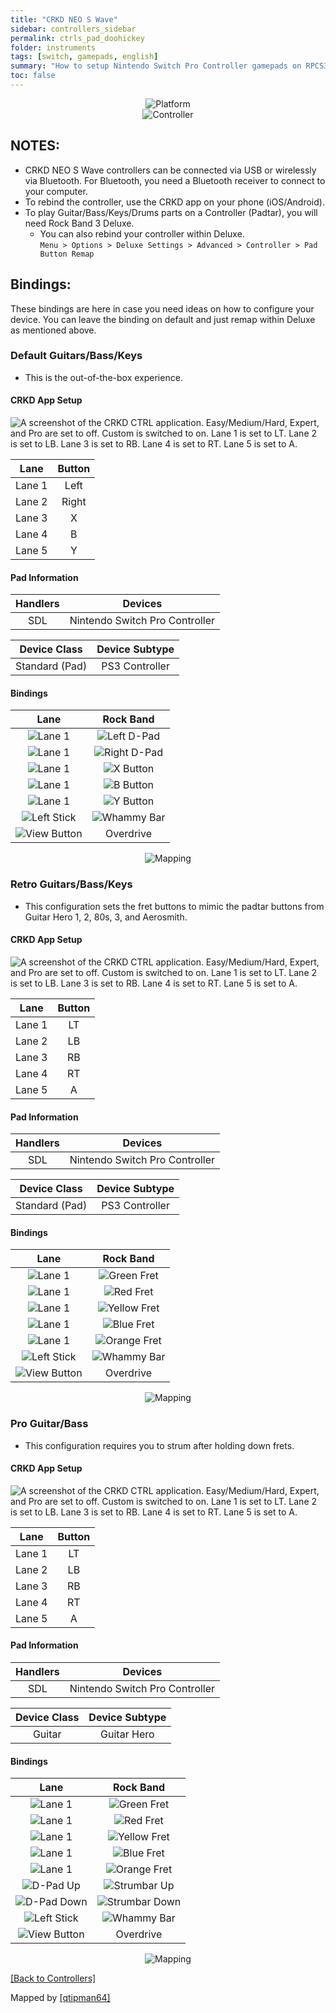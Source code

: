 ```yaml
---
title: "CRKD NEO S Wave"
sidebar: controllers_sidebar
permalink: ctrls_pad_doohickey
folder: instruments
tags: [switch, gamepads, english]
summary: "How to setup Nintendo Switch Pro Controller gamepads on RPCS3."
toc: false
---
```


<div align="center"> <img src="https://rb3pc.milohax.org/images/instruments/plat/switch.png" alt="Platform" title="Platform"></div>

<div align="center"> <img src="https://rb3pc.milohax.org/images/instruments/cont/swineos.png" alt="Controller" title="Controller"></div>

## NOTES:

* CRKD NEO S Wave controllers can be connected via USB or wirelessly via Bluetooth. For Bluetooth, you need a Bluetooth receiver to connect to your computer.
* To rebind the controller, use the CRKD app on your phone (iOS/Android).
* To play Guitar/Bass/Keys/Drums parts on a Controller (Padtar), you will need Rock Band 3 Deluxe.
	- You can also rebind your controller within Deluxe.  
	`Menu > Options > Deluxe Settings > Advanced > Controller > Pad Button Remap`

## Bindings:
These bindings are here in case you need ideas on how to configure your device. You can leave the binding on default and just remap within Deluxe as mentioned above.

### Default Guitars/Bass/Keys
* This is the out-of-the-box experience.

#### CRKD App Setup

![A screenshot of the CRKD CTRL application. Easy/Medium/Hard, Expert, and Pro are set to off. Custom is switched to on. Lane 1 is set to LT. Lane 2 is set to LB. Lane 3 is set to RB. Lane 4 is set to RT. Lane 5 is set to A.](https://rb3pc.milohax.org/images/instruments/xtra/doohickey/default.jpg "CRKD CTRL")

| Lane | Button |
|:------:|:--:|
| Lane 1 | Left |
| Lane 2 | Right |
| Lane 3 | X |
| Lane 4 | B |
| Lane 5 | Y |

#### Pad Information

| Handlers | Devices |
|:--------:|:-----------------:|
| SDL | Nintendo Switch Pro Controller |

| Device Class | Device Subtype |
|:------------:|:--------------:|
| Standard (Pad) | PS3 Controller |

#### Bindings

| **Lane** | **Rock Band** |
|:------------------:|:---------------------:|
| ![Lane 1](https://rb3pc.milohax.org/images/btns/doohickey/l1.png "Lane 1") | ![Left D-Pad](https://rb3pc.milohax.org/images/btns/ctrls/360/dleft.png "Left D-Pad") |
| ![Lane 1](https://rb3pc.milohax.org/images/btns/doohickey/l2.png "Lane 2") | ![Right D-Pad](https://rb3pc.milohax.org/images/btns/ctrls/360/dright.png "Right D-Pad") |
| ![Lane 1](https://rb3pc.milohax.org/images/btns/doohickey/l3.png "Lane 3") | ![X Button](https://rb3pc.milohax.org/images/btns/ctrls/xbox/x.png "X Button") |
| ![Lane 1](https://rb3pc.milohax.org/images/btns/doohickey/l4.png "Lane 4") | ![B Button](https://rb3pc.milohax.org/images/btns/ctrls/xbox/b.png "B Button") |
| ![Lane 1](https://rb3pc.milohax.org/images/btns/doohickey/l5.png "Lane 5") | ![Y Button](https://rb3pc.milohax.org/images/btns/ctrls/xbox/y.png "Y Button") |
| ![Left Stick](https://rb3pc.milohax.org/images/btns/ctrls/xbox/ls.png "Left Stick") | ![Whammy Bar](https://rb3pc.milohax.org/images/btns/gtrs/wb.png "Whammy Bar") |
| ![View Button](https://rb3pc.milohax.org/images/btns/ctrls/xbox/viw.png "View Button") | Overdrive |

<div align="center"> <img src="https://rb3pc.milohax.org/images/instruments/maps/padswipromapping.png" alt="Mapping" title="Mapping"></div>

### Retro Guitars/Bass/Keys
* This configuration sets the fret buttons to mimic the padtar buttons from Guitar Hero 1, 2, 80s, 3, and Aerosmith.

#### CRKD App Setup

![A screenshot of the CRKD CTRL application. Easy/Medium/Hard, Expert, and Pro are set to off. Custom is switched to on. Lane 1 is set to LT. Lane 2 is set to LB. Lane 3 is set to RB. Lane 4 is set to RT. Lane 5 is set to A.](https://rb3pc.milohax.org/images/instruments/xtra/doohickey/custom.jpg "CRKD CTRL")

| Lane | Button |
|:------:|:--:|
| Lane 1 | LT |
| Lane 2 | LB |
| Lane 3 | RB |
| Lane 4 | RT |
| Lane 5 | A |

#### Pad Information

| Handlers | Devices |
|:--------:|:-----------------:|
| SDL | Nintendo Switch Pro Controller |

| Device Class | Device Subtype |
|:------------:|:--------------:|
| Standard (Pad) | PS3 Controller |

#### Bindings

| **Lane** | **Rock Band** |
|:------------------:|:---------------------:|
| ![Lane 1](https://rb3pc.milohax.org/images/btns/doohickey/l1.png "Lane 1") | ![Green Fret](https://rb3pc.milohax.org/images/btns/gtrs/gf.png "Green Fret") |
| ![Lane 1](https://rb3pc.milohax.org/images/btns/doohickey/l2.png "Lane 2") | ![Red Fret](https://rb3pc.milohax.org/images/btns/gtrs/rf.png "Red Fret") |
| ![Lane 1](https://rb3pc.milohax.org/images/btns/doohickey/l3.png "Lane 3") | ![Yellow Fret](https://rb3pc.milohax.org/images/btns/gtrs/yf.png "Yellow Fret") |
| ![Lane 1](https://rb3pc.milohax.org/images/btns/doohickey/l4.png "Lane 4") | ![Blue Fret](https://rb3pc.milohax.org/images/btns/gtrs/bf.png "Blue Fret") |
| ![Lane 1](https://rb3pc.milohax.org/images/btns/doohickey/l5.png "Lane 5") | ![Orange Fret](https://rb3pc.milohax.org/images/btns/gtrs/of.png "Orange Fret") |
| ![Left Stick](https://rb3pc.milohax.org/images/btns/ctrls/xbox/ls.png "Left Stick") | ![Whammy Bar](https://rb3pc.milohax.org/images/btns/gtrs/wb.png "Whammy Bar") |
| ![View Button](https://rb3pc.milohax.org/images/btns/ctrls/xbox/viw.png "View Button") | Overdrive |

<div align="center"> <img src="https://rb3pc.milohax.org/images/instruments/maps/padswipromapping.png" alt="Mapping" title="Mapping"></div>

### Pro Guitar/Bass
* This configuration requires you to strum after holding down frets.

#### CRKD App Setup

![A screenshot of the CRKD CTRL application. Easy/Medium/Hard, Expert, and Pro are set to off. Custom is switched to on. Lane 1 is set to LT. Lane 2 is set to LB. Lane 3 is set to RB. Lane 4 is set to RT. Lane 5 is set to A.](https://rb3pc.milohax.org/images/instruments/xtra/doohickey/custom.jpg "CRKD CTRL")

| Lane | Button |
|:------:|:--:|
| Lane 1 | LT |
| Lane 2 | LB |
| Lane 3 | RB |
| Lane 4 | RT |
| Lane 5 | A |

#### Pad Information

| Handlers | Devices |
|:--------:|:-----------------:|
| SDL | Nintendo Switch Pro Controller |

| Device Class | Device Subtype |
|:------------:|:--------------:|
| Guitar | Guitar Hero |

#### Bindings

| **Lane** | **Rock Band** |
|:------------------:|:---------------------:|
| ![Lane 1](https://rb3pc.milohax.org/images/btns/doohickey/l1.png "Lane 1") | ![Green Fret](https://rb3pc.milohax.org/images/btns/gtrs/gf.png "Green Fret") |
| ![Lane 1](https://rb3pc.milohax.org/images/btns/doohickey/l2.png "Lane 2") | ![Red Fret](https://rb3pc.milohax.org/images/btns/gtrs/rf.png "Red Fret") |
| ![Lane 1](https://rb3pc.milohax.org/images/btns/doohickey/l3.png "Lane 3") | ![Yellow Fret](https://rb3pc.milohax.org/images/btns/gtrs/yf.png "Yellow Fret") |
| ![Lane 1](https://rb3pc.milohax.org/images/btns/doohickey/l4.png "Lane 4") | ![Blue Fret](https://rb3pc.milohax.org/images/btns/gtrs/bf.png "Blue Fret") |
| ![Lane 1](https://rb3pc.milohax.org/images/btns/doohickey/l5.png "Lane 5") | ![Orange Fret](https://rb3pc.milohax.org/images/btns/gtrs/of.png "Orange Fret") |
| ![D-Pad Up](https://rb3pc.milohax.org/images/btns/ctrls/xbox/dup.png "D-Pad Up") | ![Strumbar Up](https://rb3pc.milohax.org/images/btns/gtrs/sbu.png "Strumbar Up") |
| ![D-Pad Down](https://rb3pc.milohax.org/images/btns/ctrls/xbox/ddown.png "D-Pad Down") | ![Strumbar Down](https://rb3pc.milohax.org/images/btns/gtrs/sbd.png "Strumbar Up") |
| ![Left Stick](https://rb3pc.milohax.org/images/btns/ctrls/xbox/ls.png "Left Stick") | ![Whammy Bar](https://rb3pc.milohax.org/images/btns/gtrs/wb.png "Whammy Bar") |
| ![View Button](https://rb3pc.milohax.org/images/btns/ctrls/xbox/viw.png "View Button") | Overdrive |

<div align="center"> <img src="https://rb3pc.milohax.org/images/instruments/maps/padswineopro.png" alt="Mapping" title="Mapping"></div>

[[Back to Controllers]](https://rb3pc.milohax.org/ctrls#instrument-list)

Mapped by [[qtipman64]](https://www.twitch.tv/qtipman64)